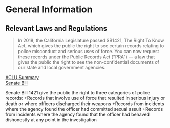 # General Information

## Relevant Laws and Regulations
>In 2018, the California Legislature passed SB1421, The Right To Know Act, which gives the public the right to see certain records relating to police misconduct and serious uses of force. You can now request these records under the Public Records Act ("PRA") — a law that gives the public the right to see the non-confidential documents of our state and local government agencies.

[ACLU Summary](https://www.aclusocal.org/en/know-your-rights/access-ca-police-records)  
[Senate Bill](https://leginfo.legislature.ca.gov/faces/billTextClient.xhtml?bill_id=201720180SB1421)  

Senate Bill 1421 give the public the right to three categories of police records: 
+Records that involve use of force that resulted in serious injury or death or where officers
discharged their weapons
+Records from incidents where the agency found the officer had committed sexual assult
+Records from incidents where the agency found that the officer had behaved dishonestly at any point in the investigation